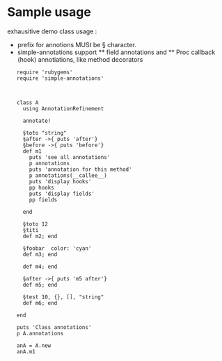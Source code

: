# Sample usage

exhausitive demo class usage :

* prefix for annotions MUSt be § character.
* simple-annotations support
** field annotations and
** Proc callback (hook) annotiations, like method decorators


```
   require 'rubygems'
   require 'simple-annotations'



   class A
     using AnnotationRefinement

     annotate!

     §toto "string"
     §after ->{ puts 'after'}
     §before ->{ puts 'before'}
     def m1
       puts 'see all annotations'
       p annotations
       puts 'annotation for this method'
       p annotations(__callee__)
       puts 'display hooks'
       pp hooks
       puts 'display fields'
       pp fields

     end

     §toto 12
     §titi
     def m2; end

     §foobar  color: 'cyan'
     def m3; end

     def m4; end

     §after ->{ puts 'm5 after'}
     def m5; end

     §test 10, {}, [], "string"
     def m6; end

   end

   puts 'Class annotations'
   p A.annotations

   anA = A.new
   anA.m1